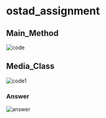 # ostad_assignment
## Main_Method
![code](https://github.com/zobayerdev/ostad_assignment/assets/74914169/f6f215f1-290d-4625-9b79-1c110828700e)
## Media_Class
![code1](https://github.com/zobayerdev/ostad_assignment/assets/74914169/f9e45c88-3714-40e5-9b43-0fe6dd1bc825)

### Answer
![answer](https://github.com/zobayerdev/ostad_assignment/assets/74914169/d6502408-42b1-450f-bd12-35bb53eb9dc5)
